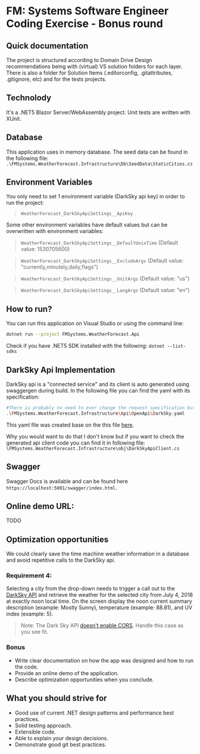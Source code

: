 # FM: Systems Software Engineer Coding Exercise - Bonus round

## Quick documentation
The project is structured according to Domain Drive Design recommendations being with (virtual) VS solution folders for each layer. 
There is also a folder for Solution Items (.editorconfig, .gitattributes, .gitignore, etc) and for the tests projects.

## Technolody
It's a .NET5 Blazor Server/WebAssembly project.
Unit tests are written with XUnit.

## Database
This application uses in memory database. The seed data can be found in the following file: ```.\FMSystems.WeatherForecast.Infrastructure\Db\SeedData\StaticCities.cs```

## Environment Variables
You only need to set 1 environment variable (DarkSky api key) in order to run the project: 

> ```WeatherForecast_DarkSkyApiSettings__ApiKey```

Some other environment variables have default values but can be overwritten with environment variables:

> ```WeatherForecast_DarkSkyApiSettings__DefaultUnixTime``` (Default value: 1530705600)

> ```WeatherForecast_DarkSkyApiSettings__ExcludeArgs``` (Default value: "currently,minutely,daily,flags")

> ```WeatherForecast_DarkSkyApiSettings__UnitArgs``` (Default value: "us")

> ```WeatherForecast_DarkSkyApiSettings__LangArgs``` (Default value: "en")

## How to run?
You can run this application on Visual Studio or using the command line:

```sh
dotnet run --project FMSystems.WeatherForecast.Api
```

Check if you have .NET5 SDK installed with the following: ```dotnet --list-sdks```

## DarkSky Api Implementation
DarkSky api is a "connected service" and its client is auto generated using swaggergen during build. In the following file you can find the yaml with its specification:
```sh
#There is probably no need to ever change the request specification but you should manually edit this file case you want extra response data (at bottom of the file).
.\FMSystems.WeatherForecast.Infrastructure\Api\OpenApi\DarkSky.yaml
```
This yaml file was created base on the this file [here](https://github.com/exosite/darksky_service).

Why you would want to do that I don't know but if you want to check the generated api client code you can find it in following file: ```\FMSystems.WeatherForecast.Infrastructure\obj\DarkSkyApiClient.cs```

## Swagger
Swagger Docs is available and can be found here ```https://localhost:5001/swagger/index.html```.

## Online demo URL:
TODO

## Optimization opportunities
We could clearly save the time machine weather information in a database and avoid repetitive calls to the DarkSky api.

### Requirement 4:
Selecting a city from the drop-down needs to trigger a call out to the [DarkSky API](https://darksky.net/dev) and retrieve the weather for the selected city from July 4, 2018 at exactly noon local time. On the screen display the noon current summary description (example: Mostly Sunny), temperature (example: 88.81), and UV index (example: 5).

> Note: The Dark Sky API [doesn't enable CORS](https://darksky.net/dev/docs/faq#cross-origin). Handle this case as you see fit.

### Bonus
- Write clear documentation on how the app was designed and how to run the code.
- Provide an online demo of the application.
- Describe optimization opportunities when you conclude.

## What you should strive for
- Good use of current .NET design patterns and performance best practices.
- Solid testing approach.
- Extensible code.
- Able to explain your design decisions.
- Demonstrate good git best practices.